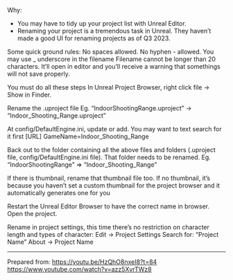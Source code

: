 
Why: 
- You may have to tidy up your project list with Unreal Editor.
- Renaming your project is a tremendous task in Unreal. They haven’t made a good UI for renaming projects as of Q3 2023.

Some quick ground rules:
No spaces allowed. No hyphen - allowed. You may use _ underscore in the filename
Filename cannot be longer than 20 characters. It’ll open in editor and you’ll receive a warning that somethings will not save properly.


You must do all these steps
In Unreal Project Browser, right click file → Show in Finder. 

Rename the .uproject file
Eg. “IndoorShootingRange.uproject” → “Indoor_Shooting_Range.uproject”

At config/DefaultEngine.ini, update or add. You may want to text search for it first
[URL]
GameName=Indoor_Shooting_Range

Back out to the folder containing all the above files and folders (.uproject file, config/DefaultEngine.ini file). That folder needs to be renamed.
Eg. “IndoorShootingRange” => “Indoor_Shooting_Range”

If there is thumbnail, rename that thumbnail file too. If no thumbnail, it’s because you haven’t set a custom thumbnail for the project browser and it automatically generates one for you

Restart the Unreal Editor Browser to have the correct name in browser. Open the project.

Rename in project settings, this time there’s no restriction on character length and types of character:
Edit -> Project Settings 
Search for: “Project Name” 
About -> Project Name

---

Prepared from:
https://youtu.be/HzQhO8nxeI8?t=84
https://www.youtube.com/watch?v=azz5XvrTWz8
